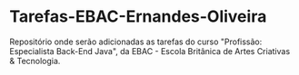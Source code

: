 # Tarefas-EBAC-Ernandes-Oliveira
Repositório onde serão adicionadas as tarefas do curso "Profissão: Especialista Back-End Java", da EBAC - Escola Britânica de Artes Criativas & Tecnologia.
